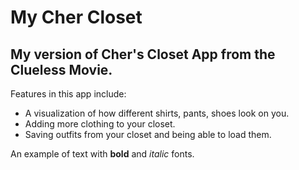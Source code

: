 # My Cher Closet

## My version of Cher's Closet App from the Clueless Movie.

Features in this app include:
- A visualization of how different shirts, pants, shoes look on you.
- Adding more clothing to your closet.
- Saving outfits from your closet and being able to load them.

An example of text with **bold** and *italic* fonts.  